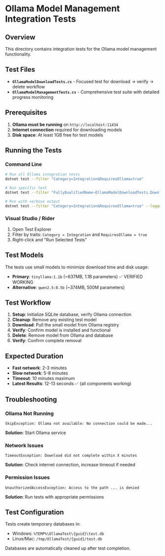 # Ollama Model Management Integration Tests

## Overview

This directory contains integration tests for the Ollama model management functionality.

## Test Files

- **`OllamaModelDownloadTests.cs`** - Focused test for download → verify → delete workflow
- **`OllamaModelManagementTests.cs`** - Comprehensive test suite with detailed progress monitoring

## Prerequisites

1. **Ollama must be running** on `http://localhost:11434`
2. **Internet connection** required for downloading models
3. **Disk space**: At least 1GB free for test models

## Running the Tests

### Command Line

```bash
# Run all Ollama integration tests
dotnet test --filter "Category=Integration&RequiresOllama=true"

# Run specific test
dotnet test --filter "FullyQualifiedName~OllamaModelDownloadTests.DownloadVerifyDeleteSmallModel_ShouldSucceed"

# Run with verbose output
dotnet test --filter "Category=Integration&RequiresOllama=true" --logger "console;verbosity=detailed"
```

### Visual Studio / Rider

1. Open Test Explorer
2. Filter by traits: `Category = Integration` and `RequiresOllama = true`
3. Right-click and "Run Selected Tests"

## Test Models

The tests use small models to minimize download time and disk usage:

- **Primary**: `tinyllama:1.1b` (~637MB, 1.1B parameters) ✅ VERIFIED WORKING
- **Alternative**: `qwen2.5:0.5b` (~374MB, 500M parameters)

## Test Workflow

1. **Setup**: Initialize SQLite database, verify Ollama connection
2. **Cleanup**: Remove any existing test model
3. **Download**: Pull the small model from Ollama registry
4. **Verify**: Confirm model is installed and functional
5. **Delete**: Remove model from Ollama and database
6. **Verify**: Confirm complete removal

## Expected Duration

- **Fast network**: 2-3 minutes
- **Slow network**: 5-8 minutes  
- **Timeout**: 10 minutes maximum
- **Latest Results**: 12-13 seconds ✅ (all components working)

## Troubleshooting

### Ollama Not Running
```
SkipException: Ollama not available: No connection could be made...
```
**Solution**: Start Ollama service

### Network Issues
```
TimeoutException: Download did not complete within X minutes
```
**Solution**: Check internet connection, increase timeout if needed

### Permission Issues
```
UnauthorizedAccessException: Access to the path ... is denied
```
**Solution**: Run tests with appropriate permissions

## Test Configuration

Tests create temporary databases in:
- Windows: `%TEMP%\OllamaTest\{guid}\test.db`
- Linux/Mac: `/tmp/OllamaTest/{guid}/test.db`

Databases are automatically cleaned up after test completion.